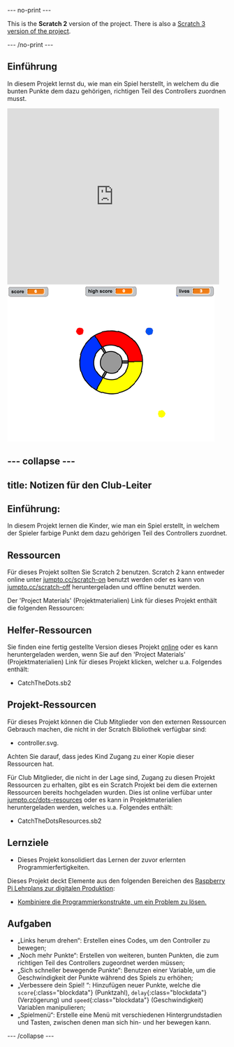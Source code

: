 --- no-print ---

This is the **Scratch 2** version of the project. There is also a [Scratch 3 version of the project](https://projects.raspberrypi.org/de-DE/projects/catch-the-dots).

--- /no-print ---

## Einführung

In diesem Projekt lernst du, wie man ein Spiel herstellt, in welchem du die bunten Punkte dem dazu gehörigen, richtigen Teil des Controllers zuordnen musst.

<div class="scratch-preview">
  <iframe allowtransparency="true" width="485" height="402" src="https://scratch.mit.edu/projects/embed/44942820/?autostart=false" frameborder="0"></iframe>
  <img src="images/dots-final.png">
</div>

--- collapse ---
---
title: Notizen für den Club-Leiter
---


## Einführung:
In diesem Projekt lernen die Kinder, wie man ein Spiel erstellt, in welchem der Spieler farbige Punkt dem dazu gehörigen Teil des Controllers zuordnet.

## Ressourcen
Für dieses Projekt sollten Sie Scratch 2 benutzen. Scratch 2 kann entweder online unter [jumpto.cc/scratch-on](http://jumpto.cc/scratch-on) benutzt werden oder es kann von [jumpto.cc/scratch-off](http://jumpto.cc/scratch-off) heruntergeladen und offline benutzt werden.

Der 'Project Materials' (Projektmaterialien) Link für dieses Projekt enthält die folgenden Ressourcen:

## Helfer-Ressourcen

Sie finden eine fertig gestellte Version dieses Projekt <a href="http://scratch.mit.edu/projects/44942820/#editor">online</a> oder es kann heruntergeladen werden, wenn Sie auf den 'Project Materials' (Projektmaterialien) Link für dieses Projekt klicken, welcher u.a. Folgendes enthält:

+ CatchTheDots.sb2

## Projekt-Ressourcen

Für dieses Projekt können die Club Mitglieder von den externen Ressourcen Gebrauch machen, die nicht in der Scratch Bibliothek verfügbar sind:

+ controller.svg.

Achten Sie darauf, dass jedes Kind Zugang zu einer Kopie dieser Ressourcen hat.

Für Club Mitglieder, die nicht in der Lage sind, Zugang zu diesen Projekt Ressourcen zu erhalten, gibt es ein Scratch Projekt bei dem die externen Ressourcen bereits hochgeladen wurden. Dies ist online verfübar unter [jumpto.cc/dots-resources](http://jumpto.cc/dots-resources) oder es kann in Projektmaterialien heruntergeladen werden, welches u.a. Folgendes enthält:

+ CatchTheDotsResources.sb2 

## Lernziele
+ Dieses Projekt konsolidiert das Lernen der zuvor erlernten Programmierfertigkeiten.

Dieses Projekt deckt Elemente aus den folgenden Bereichen des [Raspberry Pi Lehrplans zur digitalen Produktion](http://rpf.io/curriculum):

+ [Kombiniere die Programmierkonstrukte, um ein Problem zu lösen.](https://www.raspberrypi.org/curriculum/programming/builder)

## Aufgaben
+ „Links herum drehen“: Erstellen eines Codes, um den Controller zu bewegen;
+ „Noch mehr Punkte“: Erstellen von weiteren, bunten Punkten, die zum richtigen Teil des Controllers zugeordnet werden müssen;
+ „Sich schneller bewegende Punkte“: Benutzen einer Variable, um die Geschwindigkeit der Punkte während des Spiels zu erhöhen;
+ „Verbessere dein Spiel! “: Hinzufügen neuer Punkte, welche die `score`{:class="blockdata"} (Punktzahl), `delay`{:class="blockdata"} (Verzögerung) und `speed`{:class="blockdata"} (Geschwindigkeit) Variablen manipulieren;
+ „Spielmenü“: Erstelle eine Menü mit verschiedenen Hintergrundstadien und Tasten, zwischen denen man sich hin- und her bewegen kann.

--- /collapse ---